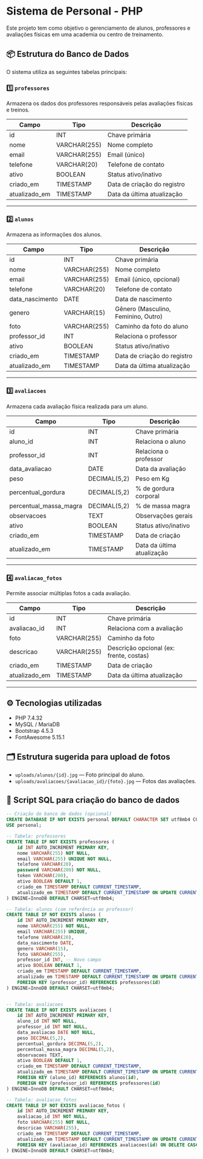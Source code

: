 # Sistema de Personal - PHP

Este projeto tem como objetivo o gerenciamento de alunos, professores e avaliações físicas em uma academia ou centro de treinamento.

## 📦 Estrutura do Banco de Dados

O sistema utiliza as seguintes tabelas principais:

### 1️⃣ `professores`

Armazena os dados dos professores responsáveis pelas avaliações físicas e treinos.

| Campo         | Tipo       | Descrição                  |
| ------------- | ---------- | -------------------------- |
| id            | INT        | Chave primária             |
| nome          | VARCHAR(255) | Nome completo             |
| email         | VARCHAR(255) | Email (único)            |
| telefone      | VARCHAR(20)  | Telefone de contato       |
| ativo         | BOOLEAN    | Status ativo/inativo       |
| criado_em     | TIMESTAMP  | Data de criação do registro|
| atualizado_em | TIMESTAMP  | Data da última atualização |

---

### 2️⃣ `alunos`

Armazena as informações dos alunos.

| Campo         | Tipo       | Descrição                  |
| ------------- | ---------- | -------------------------- |
| id            | INT        | Chave primária             |
| nome          | VARCHAR(255) | Nome completo             |
| email         | VARCHAR(255) | Email (único, opcional)  |
| telefone      | VARCHAR(20)  | Telefone de contato       |
| data_nascimento | DATE    | Data de nascimento         |
| genero        | VARCHAR(15)  | Gênero (Masculino, Feminino, Outro) |
| foto          | VARCHAR(255) | Caminho da foto do aluno |
| professor_id  | INT        | Relaciona o professor      |
| ativo         | BOOLEAN    | Status ativo/inativo       |
| criado_em     | TIMESTAMP  | Data de criação do registro|
| atualizado_em | TIMESTAMP  | Data da última atualização |

---

### 3️⃣ `avaliacoes`

Armazena cada avaliação física realizada para um aluno.

| Campo         | Tipo       | Descrição                  |
| ------------- | ---------- | -------------------------- |
| id            | INT        | Chave primária             |
| aluno_id      | INT        | Relaciona o aluno          |
| professor_id  | INT        | Relaciona o professor      |
| data_avaliacao | DATE      | Data da avaliação          |
| peso          | DECIMAL(5,2) | Peso em Kg              |
| percentual_gordura | DECIMAL(5,2) | % de gordura corporal |
| percentual_massa_magra | DECIMAL(5,2) | % de massa magra |
| observacoes   | TEXT       | Observações gerais         |
| ativo         | BOOLEAN    | Status ativo/inativo       |
| criado_em     | TIMESTAMP  | Data de criação            |
| atualizado_em | TIMESTAMP  | Data da última atualização |

---

### 4️⃣ `avaliacao_fotos`

Permite associar múltiplas fotos a cada avaliação.

| Campo         | Tipo       | Descrição                  |
| ------------- | ---------- | -------------------------- |
| id            | INT        | Chave primária             |
| avaliacao_id  | INT        | Relaciona com a avaliação  |
| foto          | VARCHAR(255) | Caminho da foto         |
| descricao     | VARCHAR(255) | Descrição opcional (ex: frente, costas) |
| criado_em     | TIMESTAMP  | Data de criação            |
| atualizado_em | TIMESTAMP  | Data da última atualização |

---

## ⚙️ Tecnologias utilizadas

- PHP 7.4.32 
- MySQL / MariaDB
- Bootstrap 4.5.3
- FontAwesome 5.15.1

## 🗂 Estrutura sugerida para upload de fotos

- `uploads/alunos/{id}.jpg` — Foto principal do aluno.
- `uploads/avaliacoes/{avaliacao_id}/{foto}.jpg` — Fotos das avaliações.

## 📄 Script SQL para criação do banco de dados

```sql
-- Criação do banco de dados (opcional)
CREATE DATABASE IF NOT EXISTS personal DEFAULT CHARACTER SET utf8mb4 COLLATE utf8mb4_unicode_ci;
USE personal;

-- Tabela: professores
CREATE TABLE IF NOT EXISTS professores (
    id INT AUTO_INCREMENT PRIMARY KEY,
    nome VARCHAR(255) NOT NULL,
    email VARCHAR(255) UNIQUE NOT NULL,
    telefone VARCHAR(20),
    password VARCHAR(200) NOT NULL,
    token VARCHAR(200),
    ativo BOOLEAN DEFAULT 1,
    criado_em TIMESTAMP DEFAULT CURRENT_TIMESTAMP,
    atualizado_em TIMESTAMP DEFAULT CURRENT_TIMESTAMP ON UPDATE CURRENT_TIMESTAMP
) ENGINE=InnoDB DEFAULT CHARSET=utf8mb4;

-- Tabela: alunos (com referência ao professor)
CREATE TABLE IF NOT EXISTS alunos (
    id INT AUTO_INCREMENT PRIMARY KEY,
    nome VARCHAR(255) NOT NULL,
    email VARCHAR(255) UNIQUE,
    telefone VARCHAR(20),
    data_nascimento DATE,
    genero VARCHAR(15),
    foto VARCHAR(255),
    professor_id INT, -- Novo campo
    ativo BOOLEAN DEFAULT 1,
    criado_em TIMESTAMP DEFAULT CURRENT_TIMESTAMP,
    atualizado_em TIMESTAMP DEFAULT CURRENT_TIMESTAMP ON UPDATE CURRENT_TIMESTAMP,
    FOREIGN KEY (professor_id) REFERENCES professores(id)
) ENGINE=InnoDB DEFAULT CHARSET=utf8mb4;


-- Tabela: avaliacoes
CREATE TABLE IF NOT EXISTS avaliacoes (
    id INT AUTO_INCREMENT PRIMARY KEY,
    aluno_id INT NOT NULL,
    professor_id INT NOT NULL,
    data_avaliacao DATE NOT NULL,
    peso DECIMAL(5,2),
    percentual_gordura DECIMAL(5,2),
    percentual_massa_magra DECIMAL(5,2),
    observacoes TEXT,
    ativo BOOLEAN DEFAULT 1,
    criado_em TIMESTAMP DEFAULT CURRENT_TIMESTAMP,
    atualizado_em TIMESTAMP DEFAULT CURRENT_TIMESTAMP ON UPDATE CURRENT_TIMESTAMP,
    FOREIGN KEY (aluno_id) REFERENCES alunos(id),
    FOREIGN KEY (professor_id) REFERENCES professores(id)
) ENGINE=InnoDB DEFAULT CHARSET=utf8mb4;

-- Tabela: avaliacao_fotos
CREATE TABLE IF NOT EXISTS avaliacao_fotos (
    id INT AUTO_INCREMENT PRIMARY KEY,
    avaliacao_id INT NOT NULL,
    foto VARCHAR(255) NOT NULL,
    descricao VARCHAR(255),
    criado_em TIMESTAMP DEFAULT CURRENT_TIMESTAMP,
    atualizado_em TIMESTAMP DEFAULT CURRENT_TIMESTAMP ON UPDATE CURRENT_TIMESTAMP,
    FOREIGN KEY (avaliacao_id) REFERENCES avaliacoes(id) ON DELETE CASCADE
) ENGINE=InnoDB DEFAULT CHARSET=utf8mb4;
